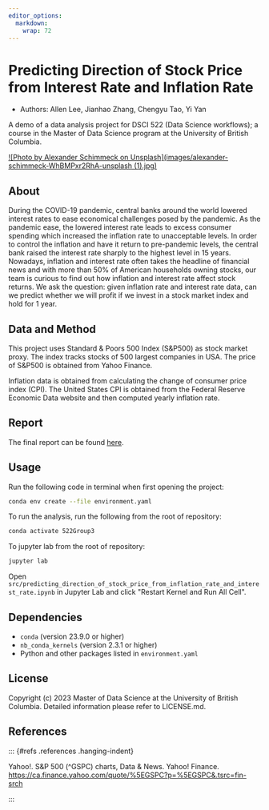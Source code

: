 ```yaml
---
editor_options: 
  markdown: 
    wrap: 72
---
```


# Predicting Direction of Stock Price from Interest Rate and Inflation Rate

-   Authors: Allen Lee, Jianhao Zhang, Chengyu Tao, Yi Yan

A demo of a data analysis project for DSCI 522 (Data Science workflows);
a course in the Master of Data Science program at the University of
British Columbia.

[![Photo by Alexander Schimmeck on
Unsplash](images/alexander-schimmeck-WhBMPxr2RhA-unsplash (1).jpg)](https://unsplash.com/photos/10-10-and-10-us-dollar-bill-WhBMPxr2RhA)

## About

During the COVID-19 pandemic, central banks around the world lowered
interest rates to ease economical challenges posed by the pandemic. As
the pandemic ease, the lowered interest rate leads to excess consumer
spending which increased the inflation rate to unacceptable levels. In
order to control the inflation and have it return to pre-pandemic
levels, the central bank raised the interest rate sharply to the highest
level in 15 years. Nowadays, inflation and interest rate often takes the
headline of financial news and with more than 50% of American households
owning stocks, our team is curious to find out how inflation and
interest rate affect stock returns. We ask the question: given inflation
rate and interest rate data, can we predict whether we will profit if we
invest in a stock market index and hold for 1 year.

## Data and Method

This project uses Standard & Poors 500 Index (S&P500) as stock market
proxy. The index tracks stocks of 500 largest companies in USA. The
price of S&P500 is obtained from Yahoo Finance.

Inflation data is obtained from calculating the change of consumer price
index (CPI). The United States CPI is obtained from the Federal Reserve
Economic Data website and then computed yearly inflation rate.

## Report

The final report can be found
[here](https://ubc-mds.github.io/dsci_522_group_3/src/predicting_direction_of_stock_price_from_inflation_rate_and_interest_rate.html).

## Usage

Run the following code in terminal when first opening the project:

``` bash
conda env create --file environment.yaml
```

To run the analysis, run the following from the root of repository:

``` bash
conda activate 522Group3
```

To jupyter lab from the root of repository:

``` bash
jupyter lab 
```

Open
`src/predicting_direction_of_stock_price_from_inflation_rate_and_interest_rate.ipynb`
in Jupyter Lab and click "Restart Kernel and Run All Cell".

## Dependencies

-   `conda` (version 23.9.0 or higher)
-   `nb_conda_kernels` (version 2.3.1 or higher)
-   Python and other packages listed in `environment.yaml`

## License

Copyright (c) 2023 Master of Data Science at the University of British
Columbia. Detailed information please refer to LICENSE.md.

## References

::: {#refs .references .hanging-indent}
<div>

Yahoo!. S&P 500 (\^GSPC) charts, Data & News. Yahoo! Finance.
<https://ca.finance.yahoo.com/quote/%5EGSPC?p=%5EGSPC&.tsrc=fin-srch>

</div>
:::
